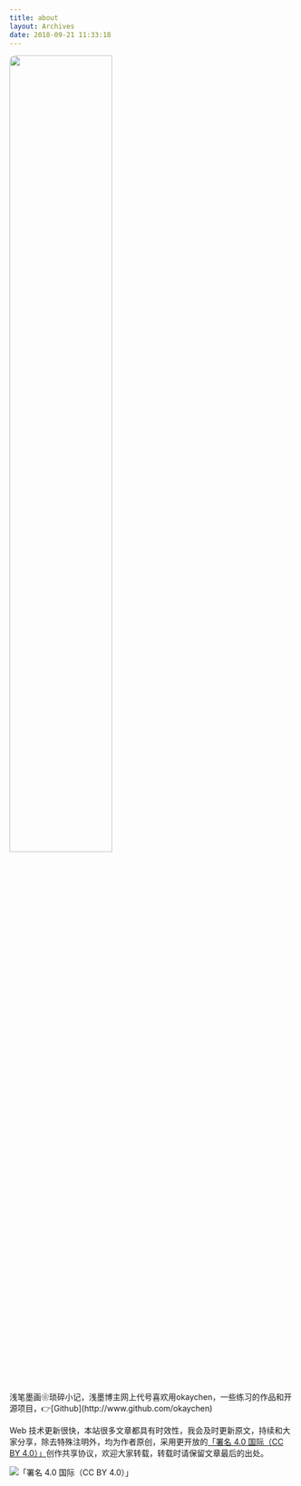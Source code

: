 ```yaml
---
title: about
layout: Archives
date: 2018-09-21 11:33:18
---
```


<img style="border-radius:10px;width:60%;" src="http://www.chenqaq.com/assets/photos/banner02.png" alt="">


<!-- ![banner](http://www.chenqaq.com/assets/photos/banner02.png) -->

<p><i class="icon icon-book"></i> 浅笔墨画❀琐碎小记，浅墨博主网上代号喜欢用okaychen，一些练习的作品和开源项目，👉[Github](http://www.github.com/okaychen)</p>

<!-- # 我经常活跃的社区

我经常活跃在下面社区，您可以看到我哟

2017 年 4 月 5 日，入住博客园：[DOvEFee](https://www.cnblogs.com/okaychen)

2017 年 9 月 22 日，加入 Github：[okaychen](https://github.com/okaychen)

2017 年 10 月 16 日，入住掘金社区：[okaychen 個人主頁](https://juejin.im/user/59e3efdf6fb9a0451a756b78) -->

Web 技术更新很快，本站很多文章都具有时效性，我会及时更新原文，持续和大家分享，除去特殊注明外，均为作者原创，采用更开放的[「署名 4.0 国际（CC BY 4.0）」](https://creativecommons.org/licenses/by/4.0/deed.zh)创作共享协议，欢迎大家转载，转载时请保留文章最后的出处。

![「署名 4.0 国际（CC BY 4.0）」](http://www.chenqaq.com/assets/images/cc-by.png)

<!-- # 个人经历

- 2017年10月20日，收到「爱范儿知晓程序」小编的邀请加入他们的vip群，并授「爱范儿知晓程序」公众号原创权

- 2017年12月19日，应「腾讯云+社区」运营的邀请，加入他们自媒体扶持计划，文章被同步在腾讯云+社区专栏中

- 2017年12月19日，收到「慕课网手记」运营入驻邀请

- 2018年1月21日，申请参与[「掘金翻译计划」](https://github.com/xitu/gold-miner)并通过，成为广大译者中的其中一员

- 2018年1月24日，收到「阿里巴巴新零售事业群」[邀约面试]，#最后得到认可并收到答复#，[文章如下](http://www.chenqaq.com/2018/01/25/life-aboutLife-job/) -->